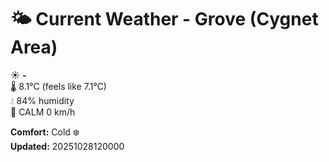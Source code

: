 # 🌤️ Current Weather - Grove (Cygnet Area)

☀️ **-**  
🌡️ 8.1°C (feels like 7.1°C)  
💧 84% humidity  
💨 CALM 0 km/h  

**Comfort:** Cold ❄️  
**Updated:** 20251028120000

